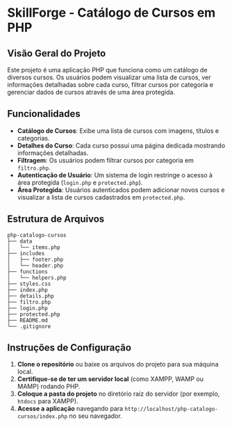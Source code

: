 # SkillForge - Catálogo de Cursos em PHP

## Visão Geral do Projeto

Este projeto é uma aplicação PHP que funciona como um catálogo de diversos cursos. Os usuários podem visualizar uma lista de cursos, ver informações detalhadas sobre cada curso, filtrar cursos por categoria e gerenciar dados de cursos através de uma área protegida.

## Funcionalidades

- **Catálogo de Cursos**: Exibe uma lista de cursos com imagens, títulos e categorias.
- **Detalhes do Curso**: Cada curso possui uma página dedicada mostrando informações detalhadas.
- **Filtragem**: Os usuários podem filtrar cursos por categoria em `filtro.php`.
- **Autenticação de Usuário**: Um sistema de login restringe o acesso à área protegida (`login.php` e `protected.php`).
- **Área Protegida**: Usuários autenticados podem adicionar novos cursos e visualizar a lista de cursos cadastrados em `protected.php`.

## Estrutura de Arquivos

```
php-catalogo-cursos
├── data
│   └── items.php
├── includes
│   ├── footer.php
│   └── header.php
├── functions
│   └── helpers.php
├── styles.css
├── index.php
├── details.php
├── filtro.php
├── login.php
├── protected.php
├── README.md
└── .gitignore
```

## Instruções de Configuração

1. **Clone o repositório** ou baixe os arquivos do projeto para sua máquina local.
2. **Certifique-se de ter um servidor local** (como XAMPP, WAMP ou MAMP) rodando PHP.
3. **Coloque a pasta do projeto** no diretório raiz do servidor (por exemplo, `htdocs` para XAMPP).
4. **Acesse a aplicação** navegando para `http://localhost/php-catalogo-cursos/index.php` no seu navegador.
